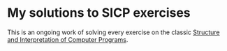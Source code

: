 # My solutions to SICP exercises

This is an ongoing work of solving every exercise on the classic [Structure and Interpretation of Computer Programs](https://mitpress.mit.edu/sicp/full-text/book/book.html).
